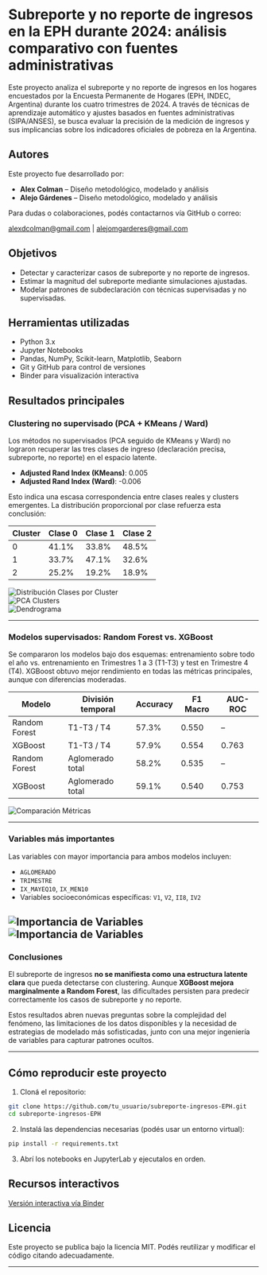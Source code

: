 # Subreporte y no reporte de ingresos en la EPH durante 2024: análisis comparativo con fuentes administrativas

Este proyecto analiza el subreporte y no reporte de ingresos en los hogares encuestados por la Encuesta Permanente de Hogares (EPH, INDEC, Argentina) durante los cuatro trimestres de 2024. A través de técnicas de aprendizaje automático y ajustes basados en fuentes administrativas (SIPA/ANSES), se busca evaluar la precisión de la medición de ingresos y sus implicancias sobre los indicadores oficiales de pobreza en la Argentina.

## Autores

Este proyecto fue desarrollado por:

- **Alex Colman** – Diseño metodológico, modelado y análisis
- **Alejo Gárdenes** – Diseño metodológico, modelado y análisis

Para dudas o colaboraciones, podés contactarnos vía GitHub o correo:

alexdcolman@gmail.com | alejomgarderes@gmail.com

## Objetivos

- Detectar y caracterizar casos de subreporte y no reporte de ingresos.
- Estimar la magnitud del subreporte mediante simulaciones ajustadas.
- Modelar patrones de subdeclaración con técnicas supervisadas y no supervisadas.

## Herramientas utilizadas

- Python 3.x
- Jupyter Notebooks
- Pandas, NumPy, Scikit-learn, Matplotlib, Seaborn
- Git y GitHub para control de versiones
- Binder para visualización interactiva

## Resultados principales

### Clustering no supervisado (PCA + KMeans / Ward)

Los métodos no supervisados (PCA seguido de KMeans y Ward) no lograron recuperar las tres clases de ingreso (declaración precisa, subreporte, no reporte) en el espacio latente.

- **Adjusted Rand Index (KMeans)**: 0.005  
- **Adjusted Rand Index (Ward)**: -0.006

Esto indica una escasa correspondencia entre clases reales y clusters emergentes. La distribución proporcional por clase refuerza esta conclusión:

| Cluster | Clase 0 | Clase 1 | Clase 2 |
|---------|---------|---------|---------|
|   0     |  41.1%  |  33.8%  |  48.5%  |
|   1     |  33.7%  |  47.1%  |  32.6%  |
|   2     |  25.2%  |  19.2%  |  18.9%  |

![Distribución Clases por Cluster](https://github.com/alexdcolman/subreporte-EPH/blob/img/tabla_clusters.png)  
![PCA Clusters](https://github.com/alexdcolman/subreporte-EPH/blob/img/pca_clusters.png)  
![Dendrograma](https://github.com/alexdcolman/subreporte-EPH/blob/img/dendrograma.png)

---

### Modelos supervisados: Random Forest vs. XGBoost

Se compararon los modelos bajo dos esquemas: entrenamiento sobre todo el año vs. entrenamiento en Trimestres 1 a 3 (T1-T3) y test en Trimestre 4 (T4). XGBoost obtuvo mejor rendimiento en todas las métricas principales, aunque con diferencias moderadas.

| Modelo         | División temporal | Accuracy | F1 Macro | AUC-ROC |
|----------------|-------------------|----------|----------|---------|
| Random Forest  | T1-T3 / T4        | 57.3%    | 0.550    | –       |
| XGBoost        | T1-T3 / T4        | 57.9%    | 0.554    | 0.763   |
| Random Forest  | Aglomerado total  | 58.2%    | 0.535    | –       |
| XGBoost        | Aglomerado total  | 59.1%    | 0.540    | 0.753   |
  
![Comparación Métricas](https://github.com/alexdcolman/subreporte-EPH/blob/img/metrics_rf_xgb.png)

---

### Variables más importantes

Las variables con mayor importancia para ambos modelos incluyen:

- `AGLOMERADO`
- `TRIMESTRE`
- `IX_MAYEQ10`, `IX_MEN10`
- Variables socioeconómicas específicas: `V1`, `V2`, `II8`, `IV2`
  
![Importancia de Variables](https://github.com/alexdcolman/subreporte-EPH/blob/img/feature_importance2.png)
![Importancia de Variables](https://github.com/alexdcolman/subreporte-EPH/blob/img/feature_importance.png)
---

### Conclusiones

El subreporte de ingresos **no se manifiesta como una estructura latente clara** que pueda detectarse con clustering. Aunque **XGBoost mejora marginalmente a Random Forest**, las dificultades persisten para predecir correctamente los casos de subreporte y no reporte.

Estos resultados abren nuevas preguntas sobre la complejidad del fenómeno, las limitaciones de los datos disponibles y la necesidad de estrategias de modelado más sofisticadas, junto con una mejor ingeniería de variables para capturar patrones ocultos.

---

## Cómo reproducir este proyecto

1. Cloná el repositorio:

```bash
git clone https://github.com/tu_usuario/subreporte-ingresos-EPH.git
cd subreporte-ingresos-EPH
```

2. Instalá las dependencias necesarias (podés usar un entorno virtual):

```bash
pip install -r requirements.txt
```
3. Abrí los notebooks en JupyterLab y ejecutalos en orden.


## Recursos interactivos

[    Versión interactiva vía Binder](https://hub.gesis.mybinder.org/user/alexdcolman-subreporte-eph-u8vtrmbd/doc/tree/analisis_subreporte.ipynb)

## Licencia

Este proyecto se publica bajo la licencia MIT. Podés reutilizar y modificar el código citando adecuadamente.


---
